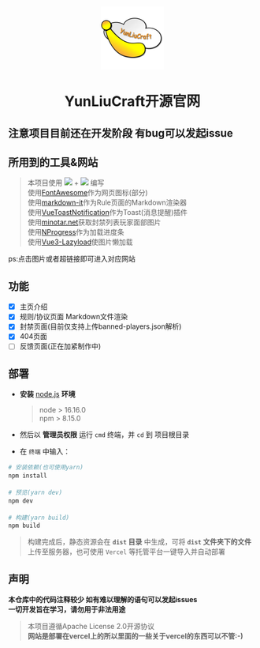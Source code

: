 <div align='center'>
<img src='./src/imgs/logo.webp' width='128px' height='128px'>
<h1>YunLiuCraft开源官网</h1>
</div>

## 注意项目目前还在开发阶段 有bug可以发起issue

## 所用到的工具&网站
> 本项目使用 [<img src='https://img.shields.io/badge/Vue3-%234FC08D?logo=vue.js&logoColor=white'>](https://cn.vuejs.org/) + [<img src='https://img.shields.io/badge/Less-%231D365D?logo=less&logoColor=white'>](https://lesscss.org/)
 编写  
> 使用[FontAwesome](https://www.fontawesome.com)作为网页图标(部分)  
> 使用[markdown-it](https://github.com/markdown-it/markdown-it)作为Rule页面的Markdown渲染器  
> 使用[VueToastNotification](https://github.com/ankurk91/vue-toast-notification)作为Toast(消息提醒)插件  
> 使用[minotar.net](https://minotar.net/)获取封禁列表玩家面部图片  
> 使用[NProgress](https://ricostacruz.com/nprogress/)作为加载进度条  
> 使用[Vue3-Lazyload]()使图片懒加载

ps:点击图片或者超链接即可进入对应网站

## 功能
- [x] 主页介绍
- [x] 规则/协议页面 Markdown文件渲染
- [x] 封禁页面(目前仅支持上传banned-players.json解析)
- [x] 404页面
- [ ] 反馈页面(正在加紧制作中)

## 部署
* **安装** [node.js](https://nodejs.org/zh-cn/) **环境**

  > node > 16.16.0  
  > npm > 8.15.0
  
* 然后以 **管理员权限** 运行 `cmd` 终端，并 `cd` 到 项目根目录
* 在 `终端` 中输入：

```bash
# 安装依赖(也可使用yarn)
npm install

# 预览(yarn dev)
npm dev

# 构建(yarn build)
npm build
```
> 构建完成后，静态资源会在 **`dist` 目录** 中生成，可将 **`dist` 文件夹下的文件**上传至服务器，也可使用 `Vercel` 等托管平台一键导入并自动部署

## 声明

**本仓库中的代码注释较少 如有难以理解的语句可以发起issues**  
**一切开发旨在学习，请勿用于非法用途**
> 本项目遵循Apache License 2.0开源协议  
> **网站是部署在vercel上的所以里面的一些关于vercel的东西可以不管:-)**  